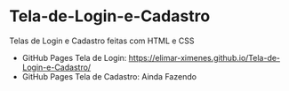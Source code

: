 # Tela-de-Login-e-Cadastro
Telas de Login e Cadastro feitas com HTML e CSS

- GitHub Pages Tela de Login:  https://elimar-ximenes.github.io/Tela-de-Login-e-Cadastro/
- GitHub Pages Tela de Cadastro: Ainda Fazendo

